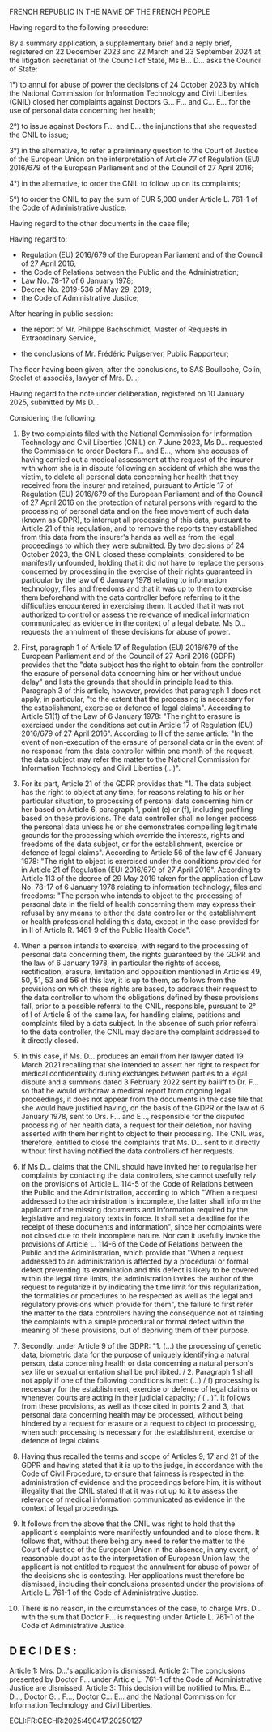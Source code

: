 FRENCH REPUBLIC
IN THE NAME OF THE FRENCH PEOPLE

Having regard to the following procedure:

By a summary application, a supplementary brief and a reply brief, registered on 22 December 2023 and 22 March and 23 September 2024 at the litigation secretariat of the Council of State, Ms B... D... asks the Council of State:

1°) to annul for abuse of power the decisions of 24 October 2023 by which the National Commission for Information Technology and Civil Liberties (CNIL) closed her complaints against Doctors G... F... and C... E... for the use of personal data concerning her health;

2°) to issue against Doctors F... and E... the injunctions that she requested the CNIL to issue;

3°) in the alternative, to refer a preliminary question to the Court of Justice of the European Union on the interpretation of Article 77 of Regulation (EU) 2016/679 of the European Parliament and of the Council of 27 April 2016;

4°) in the alternative, to order the CNIL to follow up on its complaints;

5°) to order the CNIL to pay the sum of EUR 5,000 under Article L. 761-1 of the Code of Administrative Justice.

Having regard to the other documents in the case file;

Having regard to:
- Regulation (EU) 2016/679 of the European Parliament and of the Council of 27 April 2016;
- the Code of Relations between the Public and the Administration;
- Law No. 78-17 of 6 January 1978;
- Decree No. 2019-536 of May 29, 2019;
- the Code of Administrative Justice;

After hearing in public session:

- the report of Mr. Philippe Bachschmidt, Master of Requests in Extraordinary Service,

- the conclusions of Mr. Frédéric Puigserver, Public Rapporteur;

The floor having been given, after the conclusions, to SAS Boulloche, Colin, Stoclet et associés, lawyer of Mrs. D...;

Having regard to the note under deliberation, registered on 10 January 2025, submitted by Ms D...

Considering the following:

1. By two complaints filed with the National Commission for Information Technology and Civil Liberties (CNIL) on 7 June 2023, Ms D... requested the Commission to order Doctors F... and E..., whom she accuses of having carried out a medical assessment at the request of the insurer with whom she is in dispute following an accident of which she was the victim, to delete all personal data concerning her health that they received from the insurer and retained, pursuant to Article 17 of Regulation (EU) 2016/679 of the European Parliament and of the Council of 27 April 2016 on the protection of natural persons with regard to the processing of personal data and on the free movement of such data (known as GDPR), to interrupt all processing of this data, pursuant to Article 21 of this regulation, and to remove the reports they established from this data from the insurer's hands as well as from the legal proceedings to which they were submitted. By two decisions of 24 October 2023, the CNIL closed these complaints, considered to be manifestly unfounded, holding that it did not have to replace the persons concerned by processing in the exercise of their rights guaranteed in particular by the law of 6 January 1978 relating to information technology, files and freedoms and that it was up to them to exercise them beforehand with the data controller before referring to it the difficulties encountered in exercising them. It added that it was not authorized to control or assess the relevance of medical information communicated as evidence in the context of a legal debate. Ms D... requests the annulment of these decisions for abuse of power.

2. First, paragraph 1 of Article 17 of Regulation (EU) 2016/679 of the European Parliament and of the Council of 27 April 2016 (GDPR) provides that the "data subject has the right to obtain from the controller the erasure of personal data concerning him or her without undue delay" and lists the grounds that should in principle lead to this. Paragraph 3 of this article, however, provides that paragraph 1 does not apply, in particular, "to the extent that the processing is necessary for the establishment, exercise or defence of legal claims". According to Article 51(1) of the Law of 6 January 1978: "The right to erasure is exercised under the conditions set out in Article 17 of Regulation (EU) 2016/679 of 27 April 2016". According to II of the same article: "In the event of non-execution of the erasure of personal data or in the event of no response from the data controller within one month of the request, the data subject may refer the matter to the National Commission for Information Technology and Civil Liberties (...)".

3. For its part, Article 21 of the GDPR provides that: "1. The data subject has the right to object at any time, for reasons relating to his or her particular situation, to processing of personal data concerning him or her based on Article 6, paragraph 1, point (e) or (f), including profiling based on these provisions. The data controller shall no longer process the personal data unless he or she demonstrates compelling legitimate grounds for the processing which override the interests, rights and freedoms of the data subject, or for the establishment, exercise or defence of legal claims". According to Article 56 of the law of 6 January 1978: "The right to object is exercised under the conditions provided for in Article 21 of Regulation (EU) 2016/679 of 27 April 2016". According to Article 113 of the decree of 29 May 2019 taken for the application of Law No. 78-17 of 6 January 1978 relating to information technology, files and freedoms: "The person who intends to object to the processing of personal data in the field of health concerning them may express their refusal by any means to either the data controller or the establishment or health professional holding this data, except in the case provided for in II of Article R. 1461-9 of the Public Health Code".

4. When a person intends to exercise, with regard to the processing of personal data concerning them, the rights guaranteed by the GDPR and the law of 6 January 1978, in particular the rights of access, rectification, erasure, limitation and opposition mentioned in Articles 49, 50, 51, 53 and 56 of this law, it is up to them, as follows from the provisions on which these rights are based, to address their request to the data controller to whom the obligations defined by these provisions fall, prior to a possible referral to the CNIL, responsible, pursuant to 2° of I of Article 8 of the same law, for handling claims, petitions and complaints filed by a data subject. In the absence of such prior referral to the data controller, the CNIL may declare the complaint addressed to it directly closed.

5. In this case, if Ms. D... produces an email from her lawyer dated 19 March 2021 recalling that she intended to assert her right to respect for medical confidentiality during exchanges between parties to a legal dispute and a summons dated 3 February 2022 sent by bailiff to Dr. F... so that he would withdraw a medical report from ongoing legal proceedings, it does not appear from the documents in the case file that she would have justified having, on the basis of the GDPR or the law of 6 January 1978, sent to Drs. F... and E..., responsible for the disputed processing of her health data, a request for their deletion, nor having asserted with them her right to object to their processing. The CNIL was, therefore, entitled to close the complaints that Ms. D... sent to it directly without first having notified the data controllers of her requests.

6. If Ms D... claims that the CNIL should have invited her to regularise her complaints by contacting the data controllers, she cannot usefully rely on the provisions of Article L. 114-5 of the Code of Relations between the Public and the Administration, according to which "When a request addressed to the administration is incomplete, the latter shall inform the applicant of the missing documents and information required by the legislative and regulatory texts in force. It shall set a deadline for the receipt of these documents and information", since her complaints were not closed due to their incomplete nature. Nor can it usefully invoke the provisions of Article L. 114-6 of the Code of Relations between the Public and the Administration, which provide that "When a request addressed to an administration is affected by a procedural or formal defect preventing its examination and this defect is likely to be covered within the legal time limits, the administration invites the author of the request to regularize it by indicating the time limit for this regularization, the formalities or procedures to be respected as well as the legal and regulatory provisions which provide for them", the failure to first refer the matter to the data controllers having the consequence not of tainting the complaints with a simple procedural or formal defect within the meaning of these provisions, but of depriving them of their purpose.

7. Secondly, under Article 9 of the GDPR: "1. (...) the processing of genetic data, biometric data for the purpose of uniquely identifying a natural person, data concerning health or data concerning a natural person's sex life or sexual orientation shall be prohibited. / 2. Paragraph 1 shall not apply if one of the following conditions is met: (...) / f) processing is necessary for the establishment, exercise or defence of legal claims or whenever courts are acting in their judicial capacity; / (...)". It follows from these provisions, as well as those cited in points 2 and 3, that personal data concerning health may be processed, without being hindered by a request for erasure or a request to object to processing, when such processing is necessary for the establishment, exercise or defence of legal claims.

8. Having thus recalled the terms and scope of Articles 9, 17 and 21 of the GDPR and having stated that it is up to the judge, in accordance with the Code of Civil Procedure, to ensure that fairness is respected in the administration of evidence and the proceedings before him, it is without illegality that the CNIL stated that it was not up to it to assess the relevance of medical information communicated as evidence in the context of legal proceedings.

9. It follows from the above that the CNIL was right to hold that the applicant's complaints were manifestly unfounded and to close them. It follows that, without there being any need to refer the matter to the Court of Justice of the European Union in the absence, in any event, of reasonable doubt as to the interpretation of European Union law, the applicant is not entitled to request the annulment for abuse of power of the decisions she is contesting. Her applications must therefore be dismissed, including their conclusions presented under the provisions of Article L. 761-1 of the Code of Administrative Justice.

10. There is no reason, in the circumstances of the case, to charge Mrs. D... with the sum that Doctor F... is requesting under Article L. 761-1 of the Code of Administrative Justice.

D E C I D E S :
--------------
Article 1: Mrs. D...'s application is dismissed.
Article 2: The conclusions presented by Doctor F... under Article L. 761-1 of the Code of Administrative Justice are dismissed.
Article 3: This decision will be notified to Mrs. B... D..., Doctor G... F..., Doctor C... E... and the National Commission for Information Technology and Civil Liberties.

ECLI:FR:CECHR:2025:490417.20250127
